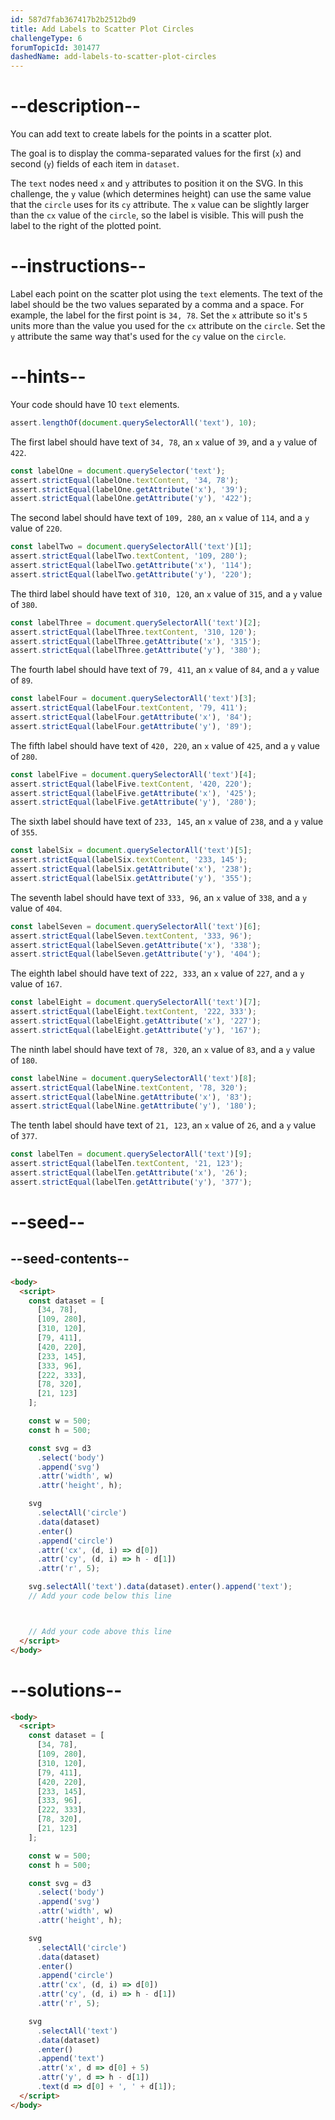 ```yaml
---
id: 587d7fab367417b2b2512bd9
title: Add Labels to Scatter Plot Circles
challengeType: 6
forumTopicId: 301477
dashedName: add-labels-to-scatter-plot-circles
---
```


# --description--

You can add text to create labels for the points in a scatter plot.

The goal is to display the comma-separated values for the first (`x`) and second (`y`) fields of each item in `dataset`.

The `text` nodes need `x` and `y` attributes to position it on the SVG. In this challenge, the `y` value (which determines height) can use the same value that the `circle` uses for its `cy` attribute. The `x` value can be slightly larger than the `cx` value of the `circle`, so the label is visible. This will push the label to the right of the plotted point.

# --instructions--

Label each point on the scatter plot using the `text` elements. The text of the label should be the two values separated by a comma and a space. For example, the label for the first point is `34, 78`. Set the `x` attribute so it's `5` units more than the value you used for the `cx` attribute on the `circle`. Set the `y` attribute the same way that's used for the `cy` value on the `circle`.

# --hints--

Your code should have 10 `text` elements.

```js
assert.lengthOf(document.querySelectorAll('text'), 10);
```

The first label should have text of `34, 78`, an `x` value of `39`, and a `y` value of `422`.

```js
const labelOne = document.querySelector('text');
assert.strictEqual(labelOne.textContent, '34, 78');
assert.strictEqual(labelOne.getAttribute('x'), '39');
assert.strictEqual(labelOne.getAttribute('y'), '422');
```

The second label should have text of `109, 280`, an `x` value of `114`, and a `y` value of `220`.

```js
const labelTwo = document.querySelectorAll('text')[1];
assert.strictEqual(labelTwo.textContent, '109, 280');
assert.strictEqual(labelTwo.getAttribute('x'), '114');
assert.strictEqual(labelTwo.getAttribute('y'), '220');
```

The third label should have text of `310, 120`, an `x` value of `315`, and a `y` value of `380`.

```js
const labelThree = document.querySelectorAll('text')[2];
assert.strictEqual(labelThree.textContent, '310, 120');
assert.strictEqual(labelThree.getAttribute('x'), '315');
assert.strictEqual(labelThree.getAttribute('y'), '380');
```

The fourth label should have text of `79, 411`, an `x` value of `84`, and a `y` value of `89`.

```js
const labelFour = document.querySelectorAll('text')[3];
assert.strictEqual(labelFour.textContent, '79, 411');
assert.strictEqual(labelFour.getAttribute('x'), '84');
assert.strictEqual(labelFour.getAttribute('y'), '89');
```

The fifth label should have text of `420, 220`, an `x` value of `425`, and a `y` value of `280`.

```js
const labelFive = document.querySelectorAll('text')[4];
assert.strictEqual(labelFive.textContent, '420, 220');
assert.strictEqual(labelFive.getAttribute('x'), '425');
assert.strictEqual(labelFive.getAttribute('y'), '280');
```

The sixth label should have text of `233, 145`, an `x` value of `238`, and a `y` value of `355`.

```js
const labelSix = document.querySelectorAll('text')[5];
assert.strictEqual(labelSix.textContent, '233, 145');
assert.strictEqual(labelSix.getAttribute('x'), '238');
assert.strictEqual(labelSix.getAttribute('y'), '355');
```

The seventh label should have text of `333, 96`, an `x` value of `338`, and a `y` value of `404`.

```js
const labelSeven = document.querySelectorAll('text')[6];
assert.strictEqual(labelSeven.textContent, '333, 96');
assert.strictEqual(labelSeven.getAttribute('x'), '338');
assert.strictEqual(labelSeven.getAttribute('y'), '404');
```

The eighth label should have text of `222, 333`, an `x` value of `227`, and a `y` value of `167`.

```js
const labelEight = document.querySelectorAll('text')[7];
assert.strictEqual(labelEight.textContent, '222, 333');
assert.strictEqual(labelEight.getAttribute('x'), '227');
assert.strictEqual(labelEight.getAttribute('y'), '167');
```

The ninth label should have text of `78, 320`, an `x` value of `83`, and a `y` value of `180`.

```js
const labelNine = document.querySelectorAll('text')[8];
assert.strictEqual(labelNine.textContent, '78, 320');
assert.strictEqual(labelNine.getAttribute('x'), '83');
assert.strictEqual(labelNine.getAttribute('y'), '180');
```

The tenth label should have text of `21, 123`, an `x` value of `26`, and a `y` value of `377`.

```js
const labelTen = document.querySelectorAll('text')[9];
assert.strictEqual(labelTen.textContent, '21, 123');
assert.strictEqual(labelTen.getAttribute('x'), '26');
assert.strictEqual(labelTen.getAttribute('y'), '377');
```

# --seed--

## --seed-contents--

```html
<body>
  <script>
    const dataset = [
      [34, 78],
      [109, 280],
      [310, 120],
      [79, 411],
      [420, 220],
      [233, 145],
      [333, 96],
      [222, 333],
      [78, 320],
      [21, 123]
    ];

    const w = 500;
    const h = 500;

    const svg = d3
      .select('body')
      .append('svg')
      .attr('width', w)
      .attr('height', h);

    svg
      .selectAll('circle')
      .data(dataset)
      .enter()
      .append('circle')
      .attr('cx', (d, i) => d[0])
      .attr('cy', (d, i) => h - d[1])
      .attr('r', 5);

    svg.selectAll('text').data(dataset).enter().append('text');
    // Add your code below this line



    // Add your code above this line
  </script>
</body>
```

# --solutions--

```html
<body>
  <script>
    const dataset = [
      [34, 78],
      [109, 280],
      [310, 120],
      [79, 411],
      [420, 220],
      [233, 145],
      [333, 96],
      [222, 333],
      [78, 320],
      [21, 123]
    ];

    const w = 500;
    const h = 500;

    const svg = d3
      .select('body')
      .append('svg')
      .attr('width', w)
      .attr('height', h);

    svg
      .selectAll('circle')
      .data(dataset)
      .enter()
      .append('circle')
      .attr('cx', (d, i) => d[0])
      .attr('cy', (d, i) => h - d[1])
      .attr('r', 5);

    svg
      .selectAll('text')
      .data(dataset)
      .enter()
      .append('text')
      .attr('x', d => d[0] + 5)
      .attr('y', d => h - d[1])
      .text(d => d[0] + ', ' + d[1]);
  </script>
</body>
```
